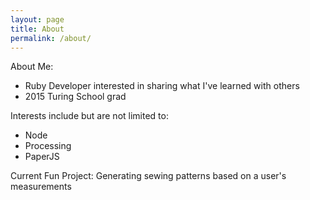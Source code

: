 ```yaml
---
layout: page
title: About
permalink: /about/
---
```

About Me:

* Ruby Developer interested in sharing what I've learned with others
* 2015 Turing School grad

Interests include but are not limited to:
* Node
* Processing
* PaperJS

Current Fun Project:
Generating sewing patterns based on a user's measurements
